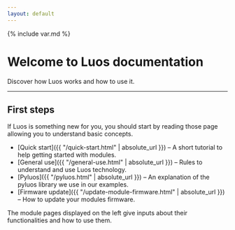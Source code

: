 ```yaml
---
layout: default
---
```

{% include var.md %}

# Welcome to Luos documentation

Discover how Luos works and how to use it.

----

## First steps

If Luos is something new for you, you should start by reading those page allowing you to understand basic concepts.

* [Quick start]({{ "/quick-start.html" | absolute_url }}) – A short tutorial to help getting started with modules.
* [General use]({{ "/general-use.html" | absolute_url }}) – Rules to understand and use Luos technology.
* [Pyluos]({{ "/pyluos.html" | absolute_url }}) – An explanation of the pyluos library we use in our examples.
* [Firmware update]({{ "/update-module-firmware.html" | absolute_url }}) – How to update your modules firmware.

The module pages displayed on the left give inputs about their functionalities and how to use them.
